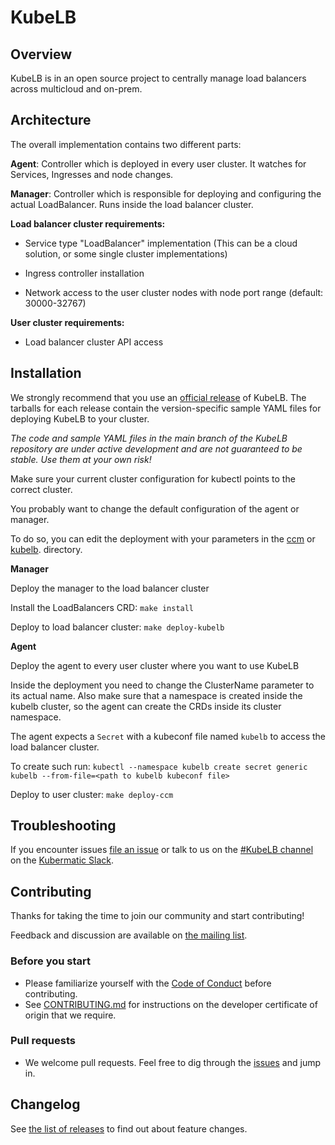 # KubeLB

## Overview

KubeLB is in an open source project to centrally manage load balancers across multicloud and on-prem.

## Architecture

The overall implementation contains two different parts:

**Agent**: Controller which is deployed in every user cluster. It watches for Services, Ingresses and node changes.

**Manager**: Controller which is responsible for deploying and configuring the actual LoadBalancer. Runs inside the load
balancer cluster.

**Load balancer cluster requirements:**

* Service type "LoadBalancer" implementation (This can be a cloud solution, or some single cluster implementations)

* Ingress controller installation

* Network access to the user cluster nodes with node port range (default: 30000-32767)

**User cluster requirements:**

* Load balancer cluster API access

## Installation

We strongly recommend that you use an [official release][3] of KubeLB. The tarballs for each release contain the
version-specific sample YAML files for deploying KubeLB to your cluster.

_The code and sample YAML files in the main branch of the KubeLB repository are under active development and are not
guaranteed to be stable. Use them at your own risk!_

Make sure your current cluster configuration for kubectl points to the correct cluster.

You probably want to change the default configuration of the agent or manager.

To do so, you can edit the deployment with your parameters in the [ccm](./config/ccm/) or [kubelb](./config/kubelb/).
directory.

**Manager**

Deploy the manager to the load balancer cluster

Install the LoadBalancers CRD: `make install`

Deploy to load balancer cluster: `make deploy-kubelb`

**Agent**

Deploy the agent to every user cluster where you want to use KubeLB

Inside the deployment you need to change the ClusterName parameter to its actual name. Also make sure that a namespace
is created inside the kubelb cluster, so the agent can create the CRDs inside its cluster namespace.

The agent expects a `Secret` with a kubeconf file named `kubelb` to access the load balancer cluster.

To create such run: `kubectl --namespace kubelb create secret generic kubelb --from-file=<path to kubelb kubeconf file>`

Deploy to user cluster: `make deploy-ccm`

## Troubleshooting

If you encounter issues [file an issue][1] or talk to us on the [#KubeLB channel][12] on the [Kubermatic Slack][15].

## Contributing

Thanks for taking the time to join our community and start contributing!

Feedback and discussion are available on [the mailing list][11].

### Before you start

* Please familiarize yourself with the [Code of Conduct][4] before contributing.
* See [CONTRIBUTING.md][2] for instructions on the developer certificate of origin that we require.

### Pull requests

* We welcome pull requests. Feel free to dig through the [issues][1] and jump in.

## Changelog

See [the list of releases][3] to find out about feature changes.

[1]: https://github.com/kubermatic/KubeLB/issues

[2]: https://github.com/kubermatic/KubeLB/blob/main/CONTRIBUTING.md

[3]: https://github.com/kubermatic/KubeLB/releases

[4]: https://github.com/kubermatic/KubeLB/blob/main/CODE_OF_CONDUCT.md

[11]: https://groups.google.com/forum/#!forum/kubelb-dev

[12]: https://kubermatic.slack.com/messages/kubelb

[15]: http://slack.kubermatic.io/

[21]: https://kubermatic.github.io/KubeLB/
